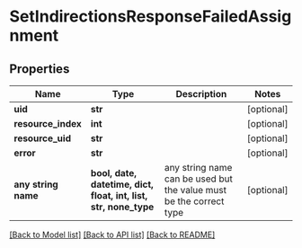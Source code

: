 # SetIndirectionsResponseFailedAssignment


## Properties
Name | Type | Description | Notes
------------ | ------------- | ------------- | -------------
**uid** | **str** |  | [optional] 
**resource_index** | **int** |  | [optional] 
**resource_uid** | **str** |  | [optional] 
**error** | **str** |  | [optional] 
**any string name** | **bool, date, datetime, dict, float, int, list, str, none_type** | any string name can be used but the value must be the correct type | [optional]

[[Back to Model list]](../README.md#documentation-for-models) [[Back to API list]](../README.md#documentation-for-api-endpoints) [[Back to README]](../README.md)


